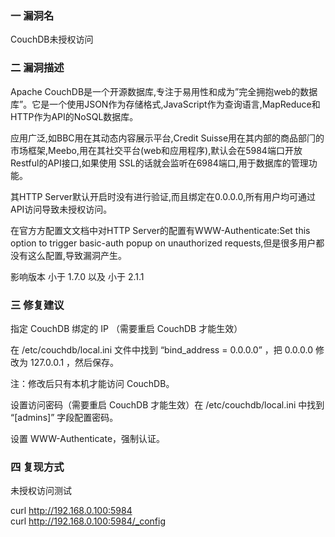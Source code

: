 ### 一 漏洞名
CouchDB未授权访问

### 二 漏洞描述  
Apache CouchDB是一个开源数据库,专注于易用性和成为”完全拥抱web的数据库”。它是一个使用JSON作为存储格式,JavaScript作为查询语言,MapReduce和HTTP作为API的NoSQL数据库。  

应用广泛,如BBC用在其动态内容展示平台,Credit Suisse用在其内部的商品部⻔的市场框架,Meebo,用在其社交平台(web和应用程序),默认会在5984端口开放Restful的API接口,如果使用
SSL的话就会监听在6984端口,用于数据库的管理功能。

其HTTP Server默认开启时没有进行验证,而且绑定在0.0.0.0,所有用户均可通过API访问导致未授权访问。

在官方方配置文文档中对HTTP Server的配置有WWW-Authenticate:Set this option to trigger
basic-auth popup on unauthorized requests,但是很多用户都没有这么配置,导致漏洞产生。

影响版本
小于 1.7.0 以及 小于 2.1.1

### 三 修复建议
指定 CouchDB 绑定的 IP （需要重启 CouchDB 才能生效）

在 /etc/couchdb/local.ini 文件中找到 “bind_address = 0.0.0.0” ，把 0.0.0.0 修改为 127.0.0.1 ，然后保存。 

注：修改后只有本机才能访问 CouchDB。  

设置访问密码（需要重启 CouchDB 才能生效）在 /etc/couchdb/local.ini 中找到 “[admins]” 字段配置密码。  

设置 WWW-Authenticate，强制认证。


### 四 复现方式
未授权访问测试

curl http://192.168.0.100:5984  
curl http://192.168.0.100:5984/_config
